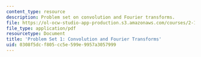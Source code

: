 ```yaml
---
content_type: resource
description: Problem set on convolution and Fourier transforms.
file: https://ol-ocw-studio-app-production.s3.amazonaws.com/courses/2-161-signal-processing-continuous-and-discrete-fall-2008/0308f5dcf805cc5e599e9957a3057999_ps1.pdf
file_type: application/pdf
resourcetype: Document
title: 'Problem Set 1: Convolution and Fourier Transforms'
uid: 0308f5dc-f805-cc5e-599e-9957a3057999
---
```

